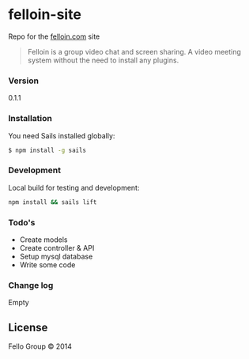 # felloin-site

Repo for the [felloin.com](http://felloin.com) site

> Felloin is a group video chat and screen sharing.
> A video meeting system without the need to install any plugins.



### Version
0.1.1

### Installation

You need Sails installed globally:

```sh
$ npm install -g sails
```

### Development

Local build for testing and development:

```sh
npm install && sails lift
```

### Todo's

- Create models
- Create controller & API
- Setup mysql database
- Write some code

### Change log

Empty


License
----------

Fello Group © 2014